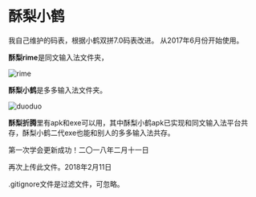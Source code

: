 # 酥梨小鹤

我自己维护的码表，根据小鹤双拼7.0码表改进。
从2017年6月份开始使用。

**酥梨rime**是同文输入法文件夹，

![rime](https://github.com/zodensu/zodensu.github.io/blob/master/img/rime.jpg)

**酥梨小鹤**是多多输入法文件夹。

![duoduo](https://github.com/zodensu/zodensu.github.io/blob/master/img/duoduo.jpg)

**酥梨折腾**里有apk和exe可以用，其中酥梨小鹤apk已实现和同文输入法平台共存，酥梨小鹤二代exe也能和别人的多多输入法共存。

第一次学会更新成功！二〇一八年二月十一日

再次上传此文件。2018年2月11日

.gitignore文件是过滤文件，可忽略。
